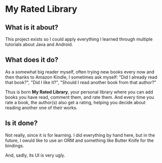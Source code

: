 # My Rated Library

## What is it about?

This project exists so I could apply everything I learned through multiple tutorials about Java and Android.

## What does it do?

As a somewhat big reader myself, often trying new books every now and then thanks to Amazon Kindle, I sometimes ask myself: "Did I already read that book?", "Did I like it?", "Should I read another book from that author?"

Thus is born **My Rated Library**, your personal library where you can add books you have read, comment them, and rate them. And every time you rate a book, the author(s) also get a rating, helping you decide about reading another one of their works.

## Is it done?

Not really, since it is for learning. I did everything by hand here, but in the future, I owuld like to use an ORM and something like Butter Knife for the bindings.

And, sadly, its UI is very ugly.
